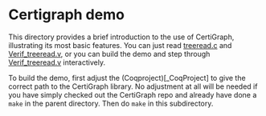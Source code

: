 # Certigraph demo

This directory provides a brief introduction to the use of CertiGraph,
illustrating its most basic features.  You can just read [treeread.c](treeread.c)
and [Verif_treeread.v](Verif_treeread.v), or you can build the demo
and step through [Verif_treeread.v](Verif_treeread.v) interactively.

To build the demo, first adjust the (Coqproject)[_CoqProject] to give the
correct path to the CertiGraph library.  No adjustment at all will be needed
if you have simply checked out the CertiGraph repo and already have done a `make`
in the parent directory.  Then do `make` in this subdirectory.
